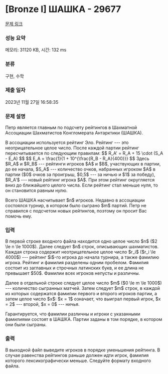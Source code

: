# [Bronze I] ШАШКА - 29677 

[문제 링크](https://www.acmicpc.net/problem/29677) 

### 성능 요약

메모리: 31120 KB, 시간: 132 ms

### 분류

구현, 수학

### 제출 일자

2023년 11월 27일 16:58:35

### 문제 설명

<p>Петр является главным по подсчету рейтингов в Шахматной Ассоциации Шахматистов Конгломерата Антарктики (ШАШКА).</p>

<p>В ассоциации используется рейтинг Эло. Рейтинг --- это неотрицательное целое число. После каждой партии рейтинг пересчитывается по следующим правилам: $$ R_A' = R_A + 15 \cdot (S_A - E_A) $$ $$ E_A = \frac{1}{1 + 10^{\frac{R_B - R_A}{400}}} $$ Здесь $R_A$ и $R_B$ --- рейтинги игроков $A$ и $B$, участвующих в партии, до ее начала, $S_A$ --- количество очков, набранных игроком $A$ в партии ($0$ очков за проигрыш, $0,5$ --- за ничью и $1$ за победу), $R_A'$ --- новый рейтинг игрока $A$. При этом рейтинг округляется вниз до ближайшего целого числа. Если рейтинг стал меньше нуля, то он становится равным нулю.</p>

<p>Всего ШАШКА насчитывает $n$ игроков. Недавно в ассоциации состоялся турнир, в котором было сыграно $m$ партий. Петр не справился с подсчетом новых рейтингов, поэтому он просит Вас помочь ему.</p>

### 입력 

 <p>В первой строке входного файла находится одно целое число $n$ ($2 \le n \le 1000$). Далее следует $n$ строк, описывающих шахматистов. Каждая строка содержит неотрицательное целое число $r_i$ ($r_i \le 4000$) --- рейтинг $i$-го игрока до начала турнира, а также фамилию игрока. Рейтинг и фамилия разделены одним пробелом. Фамилия состоит из заглавных и строчных латинских букв, и ее длина не превышает $50$. Фамилии всех игроков непусты и различны.</p>

<p>Далее в отдельной строке следует целое число $m$ ($0 \le m \le 1000$) --- количество сыгранных матчей. Затем следует $m$ строк, в каждой из которых содержатся фамилии первого и второго игроков партии, а затем целое число $x$: $x = 1$ означает, что выиграл первый игрок, $x = 2$ --- второй, $x = 0$ --- ничья.</p>

<p>Гарантируется, что фамилии различны и игроки с указанными фамилиями состоят в ШАШКА. Партии заданы в том порядке, в котором они были сыграны.</p>

### 출력 

 <p>В выходной файл выведите игроков в порядке уменьшения рейтинга. В случае равенства рейтингов раньше должен идти игрок, фамилия которого лексикографически меньше. Следуйте формату входного файла.</p>

